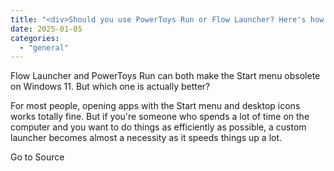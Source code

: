 ```yaml
---
title: "<div>Should you use PowerToys Run or Flow Launcher? Here's how they stack up</div>"
date: 2025-01-05
categories: 
  - "general"
---
```


Flow Launcher and PowerToys Run can both make the Start menu obsolete on Windows 11. But which one is actually better?

For most people, opening apps with the Start menu and desktop icons works totally fine. But if you're someone who spends a lot of time on the computer and you want to do things as efficiently as possible, a custom launcher becomes almost a necessity as it speeds things up a lot.

Go to Source
